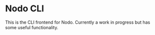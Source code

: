 # Nodo CLI

This is the CLI frontend for Nodo. Currently a work in progress but has some
useful functionality.
